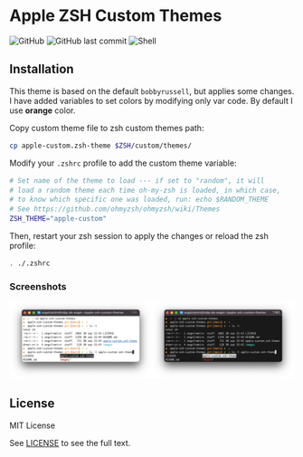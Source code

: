 # Apple ZSH Custom Themes

![GitHub](https://img.shields.io/github/license/aramirol/apple-zsh-custom-themes?logo=github)
![GitHub last commit](https://img.shields.io/github/last-commit/aramirol/apple-zsh-custom-themes?logo=github)
![Shell](https://img.shields.io/badge/shell-zsh-orange?logo=github)

## Installation

This theme is based on the default `bobbyrussell`, but applies some changes. I have added variables to set colors by modifying only var code. By default I use **orange** color.

Copy custom theme file to zsh custom themes path:
```sh
cp apple-custom.zsh-theme $ZSH/custom/themes/
```

Modify your `.zshrc` profile to add the custom theme variable:
```sh
# Set name of the theme to load --- if set to "random", it will
# load a random theme each time oh-my-zsh is loaded, in which case,
# to know which specific one was loaded, run: echo $RANDOM_THEME
# See https://github.com/ohmyzsh/ohmyzsh/wiki/Themes
ZSH_THEME="apple-custom"
```

Then, restart your zsh session to apply the changes or reload the zsh profile:
```sh
. ./.zshrc
```

### Screenshots

<img src="images/apple-zsh-custom-theme-light.png" width="50%" /><img src="images/apple-zsh-custom-theme-dark.png" width="50%" />

## License
MIT License

See [LICENSE](https://github.com/aramirol/apple-zsh-custom-themes/blob/main/LICENSE) to see the full text.

